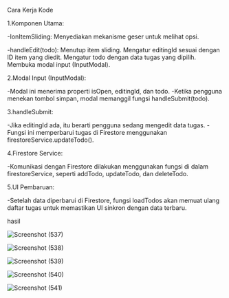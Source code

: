 Cara Kerja Kode

1.Komponen Utama:

-IonItemSliding: Menyediakan mekanisme geser untuk melihat opsi.

-handleEdit(todo):
Menutup item sliding.
Mengatur editingId sesuai dengan ID item yang diedit.
Mengatur todo dengan data tugas yang dipilih.
Membuka modal input (InputModal).

2.Modal Input (InputModal):

-Modal ini menerima properti isOpen, editingId, dan todo.
-Ketika pengguna menekan tombol simpan, modal memanggil fungsi handleSubmit(todo).

3.handleSubmit:

-Jika editingId ada, itu berarti pengguna sedang mengedit data tugas.
-Fungsi ini memperbarui tugas di Firestore menggunakan firestoreService.updateTodo().

4.Firestore Service:

-Komunikasi dengan Firestore dilakukan menggunakan fungsi di dalam firestoreService, seperti addTodo, updateTodo, dan deleteTodo.

5.UI Pembaruan:

-Setelah data diperbarui di Firestore, fungsi loadTodos akan memuat ulang daftar tugas untuk memastikan UI sinkron dengan data terbaru.

hasil

![Screenshot (537)](https://github.com/user-attachments/assets/9d439cc1-0e88-4104-b25a-36386a4d448b)

![Screenshot (538)](https://github.com/user-attachments/assets/3243153a-b05e-4cc9-b053-fbeac9b1a0d4)

![Screenshot (539)](https://github.com/user-attachments/assets/27915eaf-c7d0-4ded-8d09-6843c53308ef)

![Screenshot (540)](https://github.com/user-attachments/assets/bf3bc312-5636-4a63-9293-8027935f9d8a)

![Screenshot (541)](https://github.com/user-attachments/assets/a773e30b-1eee-40cd-9dab-09939b9c3d55)


